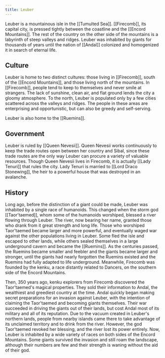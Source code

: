 ```yaml
---
title: Leuber
---
```


Leuber is a mountainous isle in the [[Tumulted Sea]]. [[Firecomb]], its capital city, is pressed tightly between the coastline and the [[Encord Mountains]]. The rest of the country on the other side of the mountains is a labyrinth of steep valleys and ridges. Leuber was inhabited by giants for thousands of years until the nation of [[Andal]] colonized and homogenized it in search of eternal life.

## Culture

Leuber is home to two distinct cultures: those living in [[Firecomb]], south of the [[Encord Mountains]], and those living north of the mountains. In [[Firecomb]], people tend to keep to themselves and never smile at strangers. The lack of sunshine, clean air, and flat ground lends the city a gloomy atmosphere. To the north, Leuber is populated only by a few cities scattered across the valleys and ridges. The people in these areas are enterprising and opportunistic, but can also be greedy and self-serving.

Leuber is also home to the [[Ruemins]].

## Government

Leuber is ruled by [[Queen Nevesii]]. Queen Nevesii works continuously to keep the trade routes open between her country and Sibal, since these trade routes are the only way Leuber can procure a variety of valuable resources. Though Queen Nevesii lives in Firecomb, it is actually [[Lady Tenuri]] that rules the city. Lady Tenuri is married to [[Lord Draco Stonewing]], the heir to a powerful house that was destroyed in an avalanche.

## History

Long ago, before the distinction of a giant could be made, Leuber was inhabited by a single race of humanoids. This changed when the storm god [[Taor'taemed]], whom some of the humanoids worshiped, blessed a river flowing through Leuber. The river, now bearing her name, granted those who drank from it great strength and long life. Those who worshiped Taor'taemed became larger and more powerful, and eventually waged war against the other populations living in Leuber. Some fled the isle and escaped to other lands, while others sealed themselves in a large underground cavern and became the [[Ruemins]]. As the centuries passed, the Ruemins became smaller and feebler and the giants became larger and stronger, until the giants had nearly forgotten the Ruemins existed and the Ruemins had fully adapted to life underground. Meanwhile, Firecomb was founded by the kenku, a race distantly related to Dancers, on the southern side of the Encord Mountains.

Then, 350 years ago, kenku explorers from Firecomb discovered the Taor'taemed's magical properties. They sold their information to Andal, the wealthiest and greediest country at the time. Andal quickly began making secret preparations for an invasion against Leuber, with the intention of claiming the Taor'taemed and becoming giants themselves. Their war succeeded in driving the giants out of their lands, but cost Andal most of its military and all of its reputation. Due to the vacuum created in Leuber's northern lands, people from nearby islands came there to take advantage of its unclaimed territory and to drink from the river. However, the god Taor'taemed revoked her blessing, and the river lost its power entirely. Now, Leuber is inhabited by a wide variety of races on both sides of the Encord Mountains. Some giants survived the invasion and still roam the landscape, although their numbers are few and their strength is waning without the aid of their god.
